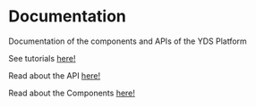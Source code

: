 # Documentation
Documentation of the components and APIs of the YDS Platform

See tutorials [here!](http://dev.yourdatastories.eu/YDS-docs/Tutorials)

Read about the API [here!](http://dev.yourdatastories.eu/YDS-docs/API)

Read about the Components [here!](http://dev.yourdatastories.eu/YDS-docs/Components)
